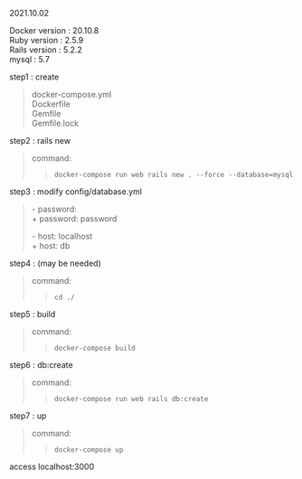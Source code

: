 2021.10.02

Docker version : 20.10.8  
Ruby version : 2.5.9  
Rails version : 5.2.2  
mysql : 5.7

step1 : create

> docker-compose.yml  
> Dockerfile  
> Gemfile  
> Gemfile.lock

step2 : rails new

> command:
>
> > `docker-compose run web rails new . --force --database=mysql`

step3 : modify config/database.yml

> \- password:  
> \+ password: password
>
> \- host: localhost  
> \+ host: db

step4 :  (may be needed)
> command:
> > `cd ./`

step5 : build

> command:
>
> > `docker-compose build`

step6 : db:create

> command:
>
> > `docker-compose run web rails db:create`

step7 : up

> command:
>
> > `docker-compose up`

access localhost:3000

